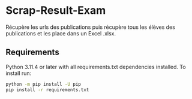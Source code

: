 # Scrap-Result-Exam

Récupère les urls des publications puis récupère tous les élèves des publications et les place dans un Excel .xlsx.

## Requirements

Python 3.11.4 or later with all requirements.txt dependencies installed. To install run:

```bash
python -m pip install -U pip
pip install -r requirements.txt
```
